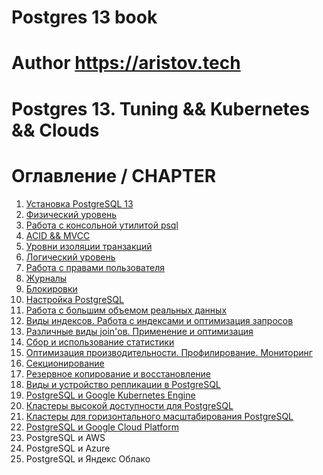 # Postgres 13 book
# Author https://aristov.tech
# Postgres 13. Tuning && Kubernetes && Clouds
# Оглавление / CHAPTER
1. [Установка PostgreSQL 13](https://github.com/aeuge/Postgres13book/blob/main/chapters/CHAPTER01.md)
2. [Физический уровень](https://github.com/aeuge/Postgres13book/blob/main/chapters/CHAPTER02.md)
3. [Работа с консольной утилитой psql](https://github.com/aeuge/Postgres13book/blob/main/chapters/CHAPTER03.md)
4. [ACID && MVCC](https://github.com/aeuge/Postgres13book/blob/main/chapters/CHAPTER04.md)
5. [Уровни изоляции транзакций](https://github.com/aeuge/Postgres13book/blob/main/chapters/CHAPTER05.md)
6. [Логический уровень](https://github.com/aeuge/Postgres13book/blob/main/chapters/CHAPTER06.md)
7. [Работа с правами пользователя](https://github.com/aeuge/Postgres13book/blob/main/chapters/CHAPTER07.md)
8. [Журналы](https://github.com/aeuge/Postgres13book/blob/main/chapters/CHAPTER08.md)
9. [Блокировки](https://github.com/aeuge/Postgres13book/blob/main/chapters/CHAPTER09.md)
10. [Настройка PostgreSQL](https://github.com/aeuge/Postgres13book/blob/main/chapters/CHAPTER10.md)
11. [Работа с большим объемом реальных данных](https://github.com/aeuge/Postgres13book/blob/main/chapters/CHAPTER11.md)
12. [Виды индексов. Работа с индексами и оптимизация запросов](https://github.com/aeuge/Postgres13book/blob/main/chapters/CHAPTER12.md)
13. [Различные виды join'ов. Применение и оптимизация](https://github.com/aeuge/Postgres13book/blob/main/chapters/CHAPTER13.md)
14. [Сбор и использование статистики](https://github.com/aeuge/Postgres13book/blob/main/chapters/CHAPTER14.md)
15. [Оптимизация производительности. Профилирование. Мониторинг](https://github.com/aeuge/Postgres13book/blob/main/chapters/CHAPTER15.md)
16. [Секционирование](https://github.com/aeuge/Postgres13book/blob/main/chapters/CHAPTER16.md)
17. [Резервное копирование и восстановление](https://github.com/aeuge/Postgres13book/blob/main/chapters/CHAPTER17.md) 
18. [Виды и устройство репликации в PostgreSQL](https://github.com/aeuge/Postgres13book/blob/main/chapters/CHAPTER18.md)
19. [PostgreSQL и Google Kubernetes Engine](https://github.com/aeuge/Postgres13book/blob/main/chapters/CHAPTER19.md)    
20. [Кластеры высокой доступности для PostgreSQL](https://github.com/aeuge/Postgres13book/blob/main/chapters/CHAPTER20.md)    
21. [Кластеры для горизонтального масштабирования PostgreSQL](https://github.com/aeuge/Postgres13book/blob/main/chapters/CHAPTER21.md)
22. [PostgreSQL и Google Cloud Platform](https://github.com/aeuge/Postgres13book/blob/main/chapters/CHAPTER22.md)    
23. PostgreSQL и AWS    
24. PostgreSQL и Azure    
25. PostgreSQL и Яндекс Облако

